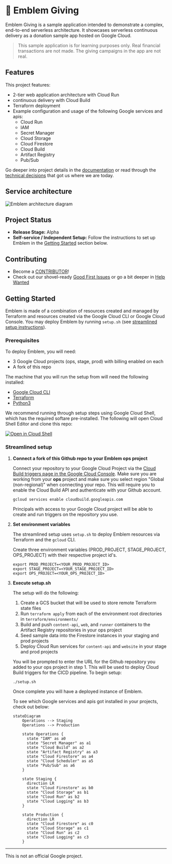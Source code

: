 # 💠 Emblem Giving

Emblem Giving is a sample application intended to demonstrate a complex, end-to-end serverless architecture. It showcases serverless continuous delivery as a donation sample app hosted on Google Cloud.
> This sample application is for learning purposes only. Real financial transactions are not made. The giving campaigns in the app are not real.

## Features
This project features:
  * 2-tier web application architecture with Cloud Run
  * continuous delivery with Cloud Build
  * Terraform deployment
  * Example configuration and usage of the following Google services and apis:
    * Cloud Run
    * IAM
    * Secret Manager
    * Cloud Storage
    * Cloud Firestore
    * Cloud Build
    * Artifact Registry
    * Pub/Sub

Go deeper into project details in the [documentation](./docs) or read through the [technical decisions](docs/decisions/README.md) that got us where we are today.
## Service architecture

![Emblem architecture diagram](./docs/images/emblem-simplified.png)

## Project Status

* **Release Stage:** Alpha
* **Self-service / Independent Setup:** Follow the instructions to set up Emblem in the [Getting Started](#getting-started) section below. 

## Contributing

* Become a [CONTRIBUTOR](./CONTRIBUTING.md)!
* Check out our shovel-ready [Good First Issues](https://github.com/GoogleCloudPlatform/emblem/issues?q=is%3Aissue+is%3Aopen+sort%3Aupdated-desc+label%3A%22good+first+issue%22) or go a bit deeper in [Help Wanted](https://github.com/GoogleCloudPlatform/emblem/issues?q=is%3Aissue+is%3Aopen+sort%3Aupdated-desc+label%3A%22help+wanted%22)

## Getting Started

Emblem is made of a combination of resources created and managed by Terraform and resources created via the Google Cloud CLI or Google Cloud Console. You may deploy Emblem by running `setup.sh` (see [streamlined setup instructions](#streamlined-setup)). 

### Prerequisites

To deploy Emblem, you will need:
  * 3 Google Cloud projects (ops, stage, prod) with billing enabled on each
  * A fork of this repo

The machine that you will run the setup from will need the following installed:
  * [Google Cloud CLI](https://cloud.google.com/sdk/docs/install)
  * [Terraform](https://developer.hashicorp.com/terraform/tutorials/gcp-get-started/install-cli)
  * [Python3](https://www.python.org/downloads)

We recommend running through setup steps using Google Cloud Shell, which has the required softare pre-installed. The following will open Cloud Shell Editor and clone this repo:

 [![Open in Cloud Shell](https://gstatic.com/cloudssh/images/open-btn.svg)](https://ssh.cloud.google.com/cloudshell/editor?cloudshell_git_repo=https%3A%2F%2Fgithub.com%2FGoogleCloudPlatform%2Femblem&cloudshell_tutorial=docs%2Ftutorials%2Fsetup-walkthrough.md)

### Streamlined setup

1. **Connect a fork of this Github repo to your Emblem ops project**
   
   Connect your repository to your Google Cloud Project via the [Cloud Build triggers page in the Google Cloud Console](https://console.cloud.google.com/cloud-build/triggers/connect). Make sure you are working from your **ops** project and make sure you select region "Global (non-regional)" when connecting your repo. This will require you to enable the Cloud Build API and authenticate with your Github account.

   ```
   gcloud services enable cloudbuild.googleapis.com
   ```

   Principals with access to your Google Cloud project will be able to create and run triggers on the repository you use.

1. **Set environment variables** 

   The streamlined setup uses `setup.sh` to deploy Emblem resources via Terraform and the `gcloud` CLI.

   Create three environment variables (PROD_PROJECT, STAGE_PROJECT, OPS_PROJECT) with their respective project id's.
   
   ```
   export PROD_PROJECT=<YOUR_PROD_PROJECT_ID>
   export STAGE_PROJECT=<YOUR_STAGE_PROJECT_ID>
   export OPS_PROJECT=<YOUR_OPS_PROJECT_ID>
   ```

1. **Execute setup.sh**

   The setup will do the following:

   1. Create a GCS bucket that will be used to store remote Terraform state files
   1. Run `terraform apply` from each of the environment root directories in `terraform/environments/`
   1. Build and push `content-api`, `web`, and `runner` containers to the Artifact Registry repositories in your ops project
   1. Seed sample data into the Firestore instances in your staging and prod projects
   1. Deploy Cloud Run services for `content-api` and `website` in your stage and prod projects
 
   You will be prompted to enter the URL for the Github repository you added to your ops project in step 1. This will be used to deploy Cloud Build triggers for the CICD pipeline. To begin setup:
   ```
   ./setup.sh
   ```

   Once complete you will have a deployed instance of Emblem.

   To see which Google services and apis got installed in your projects, check out below:

   ```mermaid
   stateDiagram
       Operations --> Staging
       Operations --> Production

       state Operations {
         state "IAM" as a0
         state "Secret Manager" as a1
         state "Cloud Build" as a2
         state "Artifact Registry" as a3
         state "Cloud Firestore" as a4
         state "Cloud Scheduler" as a5
         state "Pub/Sub" as a6
       }

       state Staging {
         direction LR
         state "Cloud Firestore" as b0
         state "Cloud Storage" as b1
         state "Cloud Run" as b2
         state "Cloud Logging" as b3
       }

       state Production {
         direction LR
         state "Cloud Firestore" as c0
         state "Cloud Storage" as c1
         state "Cloud Run" as c2
         state "Cloud Logging" as c3
       }
   ```
---

This is not an official Google project.
